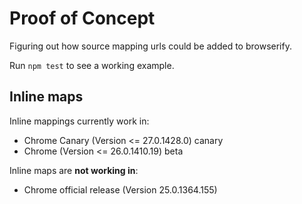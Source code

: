 # Proof of Concept

Figuring out how source mapping urls could be added to browserify.

Run `npm test` to see a working example.

## Inline maps

Inline mappings currently work in:

  - Chrome Canary (Version <= 27.0.1428.0) canary
  - Chrome (Version <= 26.0.1410.19) beta

Inline maps are **not working in**:

  - Chrome official release (Version 25.0.1364.155)
